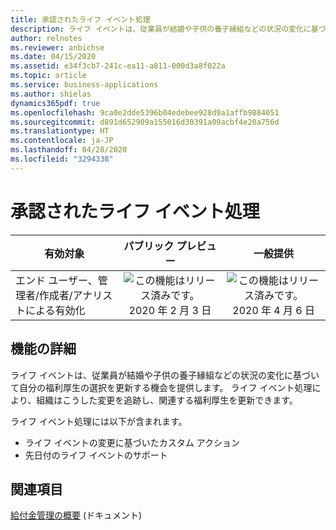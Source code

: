 ```yaml
---
title: 承認されたライフ イベント処理
description: ライフ イベントは、従業員が結婚や子供の養子縁組などの状況の変化に基づいて自分の福利厚生の選択を更新する機会を提供します。 ライフ イベント処理により、組織はこうした変更を追跡し、関連する福利厚生を更新できます。
author: relnotes
ms.reviewer: anbichse
ms.date: 04/15/2020
ms.assetid: e34f3cb7-241c-ea11-a811-000d3a8f022a
ms.topic: article
ms.service: business-applications
ms.author: shielas
dynamics365pdf: true
ms.openlocfilehash: 9ca0e2dde5396b04edebee928d9a1affb9884051
ms.sourcegitcommit: d891d652909a155016d30391a09acbf4e20a756d
ms.translationtype: HT
ms.contentlocale: ja-JP
ms.lasthandoff: 04/28/2020
ms.locfileid: "3294338"
---
```

# <a name="qualified-life-event-processing"></a>承認されたライフ イベント処理


| 有効対象    |  パブリック プレビュー | 一般提供 | 
| ---------- | :----------: |:----------: |
|エンド ユーザー、管理者/作成者/アナリストによる有効化|![この機能はリリース済みです。](/dynamics365-release-plan/media/green-checkmark.png "この機能はリリース済みです。") 2020 年 2 月 3 日| ![この機能はリリース済みです。](/dynamics365-release-plan/media/green-checkmark.png "この機能はリリース済みです。") 2020 年 4 月 6 日|






## <a name="feature-details"></a>機能の詳細
<!--feature detail start -->
ライフ イベントは、従業員が結婚や子供の養子縁組などの状況の変化に基づいて自分の福利厚生の選択を更新する機会を提供します。 ライフ イベント処理により、組織はこうした変更を追跡し、関連する福利厚生を更新できます。

ライフ イベント処理には以下が含まれます。

- ライフ イベントの変更に基づいたカスタム アクション
- 先日付のライフ イベントのサポート

<!--feature detail end -->










## <a name="see-also"></a>関連項目

<!--docs start-->
[給付金管理の概要](https://docs.microsoft.com/dynamics365/human-resources/hr-benefits-management-overview) (ドキュメント)
<!--docs end-->

